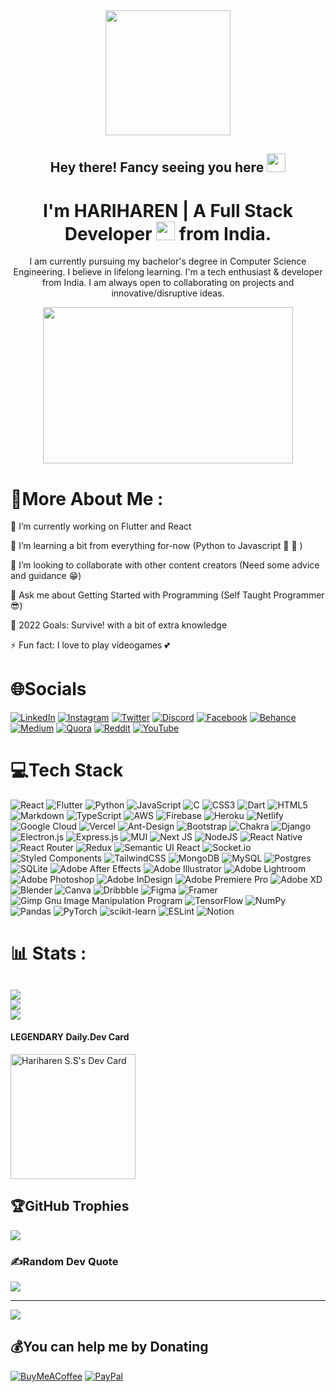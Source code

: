 <div id="header" align="center">
  <img src="https://media.giphy.com/media/QTfX9Ejfra3ZmNxh6B/giphy.gif" width="200"/>
</div>
<h2 align="center"> Hey there! Fancy seeing you here
<a href="https://github.com/hariharen9">
<img src="https://raw.githubusercontent.com/aemmadi/aemmadi/master/wave.gif" width="30px">
</a>
</h2>


<h1 align="center">I'm HARIHAREN | A Full Stack Developer <img src="https://media.giphy.com/media/WUlplcMpOCEmTGBtBW/giphy.gif" width="30"> from India.</h1>

<p align="center">I am currently pursuing my bachelor's degree in Computer Science Engineering. I believe in lifelong learning. I'm a tech enthusiast & developer from India. I am always open to collaborating on projects and innovative/disruptive ideas. </p>
<!-- <a href="https://app.daily.dev/hariharen"><img src="https://api.daily.dev/devcards/d00df218b39d4f24ade25cc431938636.png?r=1p0" width="200" alt="Hariharen S.S's Dev Card"/></a> -->



<p align="center"><img src="https://media.giphy.com/media/dWesBcTLavkZuG35MI/giphy.gif" width="400" height="250"  /></p>

# 💫More About Me :

🔭 I’m currently working on Flutter and React

🌱 I’m learning a bit from everything for-now (Python to Javascript 🔁 🤣 )

👯 I’m looking to collaborate with other content creators (Need some advice and guidance 😁)

💬 Ask me about Getting Started with Programming (Self Taught Programmer 😎)

🥅 2022 Goals: Survive! with a bit of extra knowledge

⚡ Fun fact: I love to play videogames 💕

# 🌐Socials
[![LinkedIn](https://img.shields.io/badge/LinkedIn-%230077B5.svg?logo=linkedin&logoColor=white)](https://linkedin.com/in/hariahren9) [![Instagram](https://img.shields.io/badge/Instagram-%23E4405F.svg?logo=Instagram&logoColor=white)](https://instagram.com/thisishariharen) [![Twitter](https://img.shields.io/badge/Twitter-%231DA1F2.svg?logo=Twitter&logoColor=white)](https://twitter.com/thisishariharen) [![Discord](https://img.shields.io/badge/Discord-%237289DA.svg?logo=discord&logoColor=white)](htttps://discord.gg/v5jNUJdG) [![Facebook](https://img.shields.io/badge/Facebook-%231877F2.svg?logo=Facebook&logoColor=white)](https://facebook.com/hari.haren.94) [![Behance](https://img.shields.io/badge/Behance-1769ff?logo=behance&logoColor=white)](https://behance.net/hariharen1)  [![Medium](https://img.shields.io/badge/Medium-12100E?logo=medium&logoColor=white)](https://medium.com/@hariharen) [![Quora](https://img.shields.io/badge/Quora-%23B92B27.svg?logo=Quora&logoColor=white)](https://quora.com/profile/Hari-Haren-4) [![Reddit](https://img.shields.io/badge/Reddit-%23FF4500.svg?logo=Reddit&logoColor=white)](https://reddit.com/user/godofredddit) [![YouTube](https://img.shields.io/badge/YouTube-%23FF0000.svg?logo=YouTube&logoColor=white)](https://youtube.com/c/UCGRVM6oFyzOtGJxXH32ClBw) 

# 💻Tech Stack
![React](https://img.shields.io/badge/react-%2320232a.svg?style=for-the-badge&logo=react&logoColor=%2361DAFB) ![Flutter](https://img.shields.io/badge/Flutter-%2302569B.svg?style=for-the-badge&logo=Flutter&logoColor=white) ![Python](https://img.shields.io/badge/python-3670A0?style=for-the-badge&logo=python&logoColor=ffdd54) ![JavaScript](https://img.shields.io/badge/javascript-%23323330.svg?style=for-the-badge&logo=javascript&logoColor=%23F7DF1E) ![C](https://img.shields.io/badge/c-%2300599C.svg?style=for-the-badge&logo=c&logoColor=white) ![CSS3](https://img.shields.io/badge/css3-%231572B6.svg?style=for-the-badge&logo=css3&logoColor=white) ![Dart](https://img.shields.io/badge/dart-%230175C2.svg?style=for-the-badge&logo=dart&logoColor=white) ![HTML5](https://img.shields.io/badge/html5-%23E34F26.svg?style=for-the-badge&logo=html5&logoColor=white) ![Markdown](https://img.shields.io/badge/markdown-%23000000.svg?style=for-the-badge&logo=markdown&logoColor=white)  ![TypeScript](https://img.shields.io/badge/typescript-%23007ACC.svg?style=for-the-badge&logo=typescript&logoColor=white) ![AWS](https://img.shields.io/badge/AWS-%23FF9900.svg?style=for-the-badge&logo=amazon-aws&logoColor=white) ![Firebase](https://img.shields.io/badge/firebase-%23039BE5.svg?style=for-the-badge&logo=firebase) ![Heroku](https://img.shields.io/badge/heroku-%23430098.svg?style=for-the-badge&logo=heroku&logoColor=white) ![Netlify](https://img.shields.io/badge/netlify-%23000000.svg?style=for-the-badge&logo=netlify&logoColor=#00C7B7) ![Google Cloud](https://img.shields.io/badge/Google%20Cloud-%234285F4.svg?style=for-the-badge&logo=google-cloud&logoColor=white) ![Vercel](https://img.shields.io/badge/vercel-%23000000.svg?style=for-the-badge&logo=vercel&logoColor=white) ![Ant-Design](https://img.shields.io/badge/-AntDesign-%230170FE?style=for-the-badge&logo=ant-design&logoColor=white) ![Bootstrap](https://img.shields.io/badge/bootstrap-%23563D7C.svg?style=for-the-badge&logo=bootstrap&logoColor=white) ![Chakra](https://img.shields.io/badge/chakra-%234ED1C5.svg?style=for-the-badge&logo=chakraui&logoColor=white) ![Django](https://img.shields.io/badge/django-%23092E20.svg?style=for-the-badge&logo=django&logoColor=white) ![Electron.js](https://img.shields.io/badge/Electron-191970?style=for-the-badge&logo=Electron&logoColor=white) ![Express.js](https://img.shields.io/badge/express.js-%23404d59.svg?style=for-the-badge&logo=express&logoColor=%2361DAFB)  ![MUI](https://img.shields.io/badge/MUI-%230081CB.svg?style=for-the-badge&logo=material-ui&logoColor=white) ![Next JS](https://img.shields.io/badge/Next-black?style=for-the-badge&logo=next.js&logoColor=white) ![NodeJS](https://img.shields.io/badge/node.js-6DA55F?style=for-the-badge&logo=node.js&logoColor=white)  ![React Native](https://img.shields.io/badge/react_native-%2320232a.svg?style=for-the-badge&logo=react&logoColor=%2361DAFB) ![React Router](https://img.shields.io/badge/React_Router-CA4245?style=for-the-badge&logo=react-router&logoColor=white) ![Redux](https://img.shields.io/badge/redux-%23593d88.svg?style=for-the-badge&logo=redux&logoColor=white) ![Semantic UI React](https://img.shields.io/badge/Semantic%20UI%20React-%2335BDB2.svg?style=for-the-badge&logo=SemanticUIReact&logoColor=white) ![Socket.io](https://img.shields.io/badge/Socket.io-black?style=for-the-badge&logo=socket.io&badgeColor=010101) ![Styled Components](https://img.shields.io/badge/styled--components-DB7093?style=for-the-badge&logo=styled-components&logoColor=white) ![TailwindCSS](https://img.shields.io/badge/tailwindcss-%2338B2AC.svg?style=for-the-badge&logo=tailwind-css&logoColor=white) ![MongoDB](https://img.shields.io/badge/MongoDB-%234ea94b.svg?style=for-the-badge&logo=mongodb&logoColor=white) ![MySQL](https://img.shields.io/badge/mysql-%2300f.svg?style=for-the-badge&logo=mysql&logoColor=white) ![Postgres](https://img.shields.io/badge/postgres-%23316192.svg?style=for-the-badge&logo=postgresql&logoColor=white) ![SQLite](https://img.shields.io/badge/sqlite-%2307405e.svg?style=for-the-badge&logo=sqlite&logoColor=white) ![Adobe After Effects](https://img.shields.io/badge/Adobe%20After%20Effects-9999FF.svg?style=for-the-badge&logo=Adobe%20After%20Effects&logoColor=white) ![Adobe Illustrator](https://img.shields.io/badge/adobeillustrator-%23FF9A00.svg?style=for-the-badge&logo=adobeillustrator&logoColor=white) ![Adobe Lightroom](https://img.shields.io/badge/Adobe%20Lightroom-31A8FF.svg?style=for-the-badge&logo=Adobe%20Lightroom&logoColor=white) ![Adobe Photoshop](https://img.shields.io/badge/adobephotoshop-%2331A8FF.svg?style=for-the-badge&logo=adobephotoshop&logoColor=white) ![Adobe InDesign](https://img.shields.io/badge/Adobe%20InDesign-49021F?style=for-the-badge&logo=adobeindesign&logoColor=white) ![Adobe Premiere Pro](https://img.shields.io/badge/Adobe%20Premiere%20Pro-9999FF.svg?style=for-the-badge&logo=Adobe%20Premiere%20Pro&logoColor=white) ![Adobe XD](https://img.shields.io/badge/Adobe%20XD-470137?style=for-the-badge&logo=Adobe%20XD&logoColor=#FF61F6) ![Blender](https://img.shields.io/badge/blender-%23F5792A.svg?style=for-the-badge&logo=blender&logoColor=white) ![Canva](https://img.shields.io/badge/Canva-%2300C4CC.svg?style=for-the-badge&logo=Canva&logoColor=white) ![Dribbble](https://img.shields.io/badge/Dribbble-EA4C89?style=for-the-badge&logo=dribbble&logoColor=white) 	![Figma](https://img.shields.io/badge/figma-%23F24E1E.svg?style=for-the-badge&logo=figma&logoColor=white) ![Framer](https://img.shields.io/badge/Framer-black?style=for-the-badge&logo=framer&logoColor=blue) ![Gimp Gnu Image Manipulation Program](https://img.shields.io/badge/Gimp-657D8B?style=for-the-badge&logo=gimp&logoColor=FFFFFF) ![TensorFlow](https://img.shields.io/badge/TensorFlow-%23FF6F00.svg?style=for-the-badge&logo=TensorFlow&logoColor=white) ![NumPy](https://img.shields.io/badge/numpy-%23013243.svg?style=for-the-badge&logo=numpy&logoColor=white) ![Pandas](https://img.shields.io/badge/pandas-%23150458.svg?style=for-the-badge&logo=pandas&logoColor=white) ![PyTorch](https://img.shields.io/badge/PyTorch-%23EE4C2C.svg?style=for-the-badge&logo=PyTorch&logoColor=white) ![scikit-learn](https://img.shields.io/badge/scikit--learn-%23F7931E.svg?style=for-the-badge&logo=scikit-learn&logoColor=white) ![ESLint](https://img.shields.io/badge/ESLint-4B3263?style=for-the-badge&logo=eslint&logoColor=white) ![Notion](https://img.shields.io/badge/Notion-%23000000.svg?style=for-the-badge&logo=notion&logoColor=white)
# 📊 Stats :
![](https://github-readme-stats.vercel.app/api?username=hariharen9&theme=highcontrast&hide_border=true&include_all_commits=false&count_private=true)<br/>
![](https://github-readme-streak-stats.herokuapp.com/?user=hariharen9&theme=highcontrast&hide_border=true)<br/>
![](https://github-readme-stats.vercel.app/api/top-langs/?username=hariharen9&theme=highcontrast&hide_border=true&include_all_commits=false&count_private=true&layout=compact)
---
#### LEGENDARY Daily.Dev Card
<a align="left" href="https://app.daily.dev/hariharen"><img src="https://api.daily.dev/devcards/d00df218b39d4f24ade25cc431938636.png?r=tid" width="200" alt="Hariharen S.S's Dev Card"/></a>

## 🏆GitHub Trophies
![](https://github-profile-trophy.vercel.app/?username=hariharen9&theme=onedark&no-frame=true&no-bg=true&margin-w=4)

### ✍️Random Dev Quote
![](https://quotes-github-readme.vercel.app/api?type=horizontal&theme=tokyonight)

<!-- ### 😂Random Dev Meme
<img src="https://random-memer.herokuapp.com/" width="512px"/> -->

---
![](https://komarev.com/ghpvc/?username=hariharen9&label=Visitors+Count&color=brightgreen)

  ## 💰You can help me by Donating
  [![BuyMeACoffee](https://img.shields.io/badge/Buy%20Me%20a%20Coffee-ffdd00?style=for-the-badge&logo=buy-me-a-coffee&logoColor=black)](https://buymeacoffee.com/hariharen) [![PayPal](https://img.shields.io/badge/PayPal-00457C?style=for-the-badge&logo=paypal&logoColor=white)](https://paypal.me/paypal.me/hariharen9) 


  
